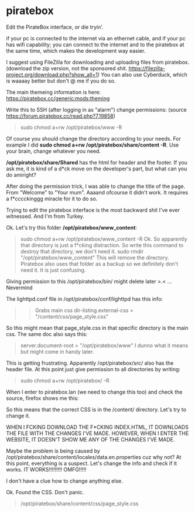 # piratebox
 Edit the PirateBox interface, or die tryin'. 

if your pc is connected to the internet via an ethernet cable, and if your pc has wifi capability; you can connect to the internet and to the piratebox at the same time, which makes the development way easier. 

I suggest using FileZilla for downloading and uploading files from piratebox. (download the zip version, not the sponsored shit. https://filezilla-project.org/download.php?show_all=1) You can also use Cyberduck, which is waaaay better but don't @ me if you do so.

The main themeing information is here: 
https://piratebox.cc/generic:mods:theming

Write this to SSH (after logging in as "alarm") change permissions: (source https://forum.piratebox.cc/read.php?7,19858)
>sudo chmod a+rw /opt/piratebox/www -R

Of course you should change the directory according to your needs. For example I did **sudo chmod a+rw /opt/piratebox/share/content -R**. Use your brain, change whatever you need.

**/opt/piratebox/share/Shared** has the html for header and the footer. If you ask me, it is kind of a d*ck move on the developer's part, but what can you do amiright?

After doing the permission trick, I was able to change the title of the page. From "Welcome" to "Your mum". Aaaand ofcourse it didn't work. It requires a f*cccckinggg miracle for it to do so. 

Trying to edit the piratebox interface is the most backward shit I've ever witnessed. And I'm from Turkey.

Ok. Let's try this folder **/opt/piratebox/www_content**:
>sudo chmod a+rw /opt/piratebox/www_content -R
Ok. So apparently that directory is just a f*cking distraction. So write this command to destroy that directory, we don't need it.
>sudo rmdir "/opt/piratebox/www_content"
This will remove the directory. Piratebox also uses that folder as a backup so we definitely don't need it. It is just confusing.

Giving permission to this /opt/piratebox/bin/ might delete later >.<
...
Nevermind

The lighttpd.conf file in /opt/piratebox/conf/lighttpd has this info:
> > Grabs main css
>dir-listing.external-css     	= "/content/css/page_style.css"

So this might mean that page_style.css in that specific directory is the main css. The same doc also says this:
>server.document-root        = "/opt/piratebox/www"
I dunno what it means but might come in handy later.

This is getting frustrating. Apparently /opt/piratebox/src/ also has the header file. At this point just give permission to all directories by writing:
>sudo chmod a+rw /opt/piratebox/ -R

When I enter to piratebox.lan (we need to change this too) and check the source, firefox shows me this:
><link rel="stylesheet" href="/content/css/page_style.css">
So this means that the correct CSS is in the /content/ directory. Let's try to change it. 

WHEN I FCKING DOWNLOAD THE F*CKING INDEX.HTML, IT DOWNLOADS THE FILE WITH THE CHANGES I'VE MADE.
HOWEVER, WHEN I ENTER THE WEBSITE, IT DOESN'T SHOW ME ANY OF THE CHANGES I'VE MADE.

Maybe the problem is being caused by /opt/piratebox/share/content/locales/data.en.properties cuz why not?
At this point, everything is a suspect. Let's change the info and check if it works.
IT WORKS!!!!!!!!! OMFG!!!!!

I don't have a clue how to change anything else.

Ok. Found the CSS. Don't panic.
>/opt/piratebox/share/content/css/page_style.css


